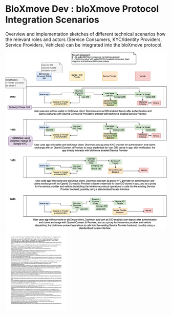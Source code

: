 # BloXmove Dev : bloXmove Protocol Integration Scenarios
Overview and implementation sketches of different technical scenarios how the relevant roles and actors (Service Consumers, KYC/Identity Providers, Service Providers, Vehicles) can be integrated into the bloXmove protocol.

![This is an image](https://raw.githubusercontent.com/yatin902/test/main/4438982941/4439114038.png)
![This is an image](https://github.com/yatin902/test/blob/main/4438982941/4498292845)
